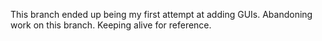 This branch ended up being my first attempt at adding GUIs.  Abandoning work on this branch. Keeping alive for reference.
